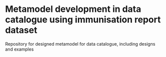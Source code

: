 # Metamodel development in data catalogue using immunisation report dataset
Repository for designed metamodel for data catalogue, including designs and examples
